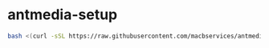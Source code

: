 # antmedia-setup
```bash
bash <(curl -sSL https://raw.githubusercontent.com/macbservices/antmedia-setup/refs/heads/main/add_antmedia_install.sh)
